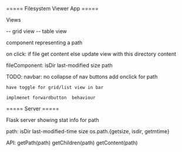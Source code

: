 ===== Filesystem Viewer App =====

Views 

-- grid view 
-- table view

component representing a path

on click:
    if file
        get content
    else
        update view with this directory content

fileComponent:
    isDir
    last-modified
    size
    path


TODO: 
    navbar:
        no collapse of nav buttons
        add onclick for path 

    have toggle for grid/list view in bar

    implmenet forwardbutton  behaviour

===== Server =====

Flask server showing stat info for path 

path:
    isDir
    last-modified-time
    size
    os.path.{getsize, isdir, getmtime}

API:
    getPath(path)
    getChildren(path)
    getContent(path)



